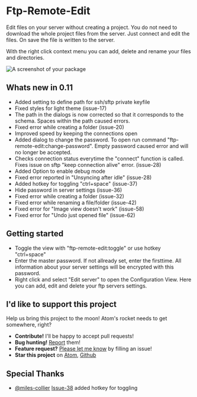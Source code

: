 # Ftp-Remote-Edit

Edit files on your server without creating a project.
You do not need to download the whole project files from the server.
Just connect and edit the files. On save the file is written to the server.   

With the right click context menu you can add, delete and rename your files and directories.

![A screenshot of your package](https://raw.githubusercontent.com/h3imdall/ftp-remote-edit/master/screenshot.png)

## Whats new in 0.11
- Added setting to define path for ssh/sftp private keyfile
- Fixed styles for light theme (issue-17)
- The path in the dialogs is now corrected so that it corresponds to the schema. Spaces within the path caused errors.
- Fixed error while creating a folder (issue-20)
- Improved speed by keeping the connections open
- Added dialog to change the password. To open run command "ftp-remote-edit:change-password". Empty password caused error and will no longer be accepted.
- Checks connection status everytime the "connect" function is called. Fixes issue on sftp "keep connection alive" error. (issue-28)
- Added Option to enable debug mode
- Fixed error reported in "Unsyncing after idle" (issue-28)
- Added hotkey for toggling "ctrl+space" (issue-37)
- Hide password in server settings (issue-36)
- Fixed error while creating a folder (issue-32)
- Fixed error while renaming a file/folder (issue-42)
- Fixed error for "Image view doesn't work" (issue-58)
- Fixed error for "Undo just opened file" (issue-62)

## Getting started
- Toggle the view with "ftp-remote-edit:toggle" or use hotkey "ctrl+space"
- Enter the master password. If not allready set, enter the firsttime. All information about your server settings will be encrypted with this password.
- Right click and select "Edit server" to open the Configuration View. Here you can add, edit and delete your ftp servers settings.

## I'd like to support this project
Help us bring this project to the moon! Atom's rocket needs to get somewhere, right?
- **Contribute!** I'll be happy to accept pull requests!
- **Bug hunting!** [Report](https://github.com/h3imdall/ftp-remote-edit/issues) them!
- **Feature request?** [Please let me know](https://github.com/h3imdall/ftp-remote-edit/issues) by filling an issue!
- **Star this project** on [Atom](https://atom.io/packages/ftp-remote-edit), [Github](https://github.com/h3imdall/ftp-remote-edit)

## Special Thanks
 - [@miles-collier](https://github.com/miles-collier) [Issue-38](https://github.com/h3imdall/ftp-remote-edit/pull/38) added hotkey for toggling  
